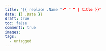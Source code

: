 ```yaml
---
title: "{{ replace .Name "-" " " | title }}"
date: {{ .Date }}
draft: true
toc: false
comments: true
images:
tags:
  - untagged
---
```


